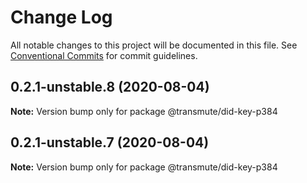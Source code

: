 # Change Log

All notable changes to this project will be documented in this file.
See [Conventional Commits](https://conventionalcommits.org) for commit guidelines.

## 0.2.1-unstable.8 (2020-08-04)

**Note:** Version bump only for package @transmute/did-key-p384





## 0.2.1-unstable.7 (2020-08-04)

**Note:** Version bump only for package @transmute/did-key-p384
